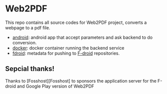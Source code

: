 # Web2PDF
This repo contains all source codes for Web2PDF project, converts a webpage to a pdf file.

- [android](android): android app that accept parameters and ask backend to do conversion.
- [docker](docker): docker container running the backend service
- [fdroid](fdroid): metadata for pushing to [F-droid](https://f-droid.org) repositories.

## Sepcial thanks!

Thanks to [Fosshost][Fosshost] to sponsors the application server for the F-droid and Google Play version of Web2PDF

[Fosshsot]: https://fosshost.org/
